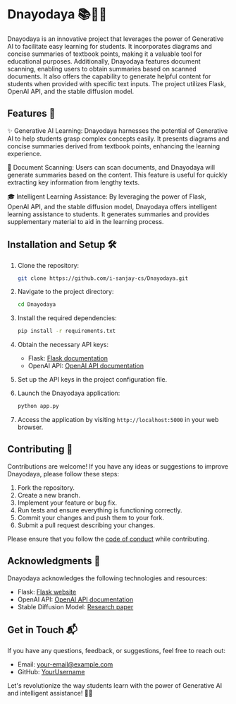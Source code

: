 # Dnayodaya 📚🔬🤖

Dnayodaya is an innovative project that leverages the power of Generative AI to facilitate easy learning for students. It incorporates diagrams and concise summaries of textbook points, making it a valuable tool for educational purposes. Additionally, Dnayodaya features document scanning, enabling users to obtain summaries based on scanned documents. It also offers the capability to generate helpful content for students when provided with specific text inputs. The project utilizes Flask, OpenAI API, and the stable diffusion model.

## Features 🌟

✨ Generative AI Learning: Dnayodaya harnesses the potential of Generative AI to help students grasp complex concepts easily. It presents diagrams and concise summaries derived from textbook points, enhancing the learning experience.

📄 Document Scanning: Users can scan documents, and Dnayodaya will generate summaries based on the content. This feature is useful for quickly extracting key information from lengthy texts.

🎓 Intelligent Learning Assistance: By leveraging the power of Flask, OpenAI API, and the stable diffusion model, Dnayodaya offers intelligent learning assistance to students. It generates summaries and provides supplementary material to aid in the learning process.

## Installation and Setup 🛠️

1. Clone the repository:

   ```bash
   git clone https://github.com/i-sanjay-cs/Dnayodaya.git
   ```

2. Navigate to the project directory:

   ```bash
   cd Dnayodaya
   ```

3. Install the required dependencies:

   ```bash
   pip install -r requirements.txt
   ```

4. Obtain the necessary API keys:
   - Flask: [Flask documentation](https://flask.palletsprojects.com/)
   - OpenAI API: [OpenAI API documentation](https://docs.openai.com/)


5. Set up the API keys in the project configuration file.

6. Launch the Dnayodaya application:

   ```bash
   python app.py
   ```

7. Access the application by visiting `http://localhost:5000` in your web browser.

## Contributing 🤝

Contributions are welcome! If you have any ideas or suggestions to improve Dnayodaya, please follow these steps:

1. Fork the repository.
2. Create a new branch.
3. Implement your feature or bug fix.
4. Run tests and ensure everything is functioning correctly.
5. Commit your changes and push them to your fork.
6. Submit a pull request describing your changes.

Please ensure that you follow the [code of conduct](CODE_OF_CONDUCT.md) while contributing.



## Acknowledgments 🙏

Dnayodaya acknowledges the following technologies and resources:

- Flask: [Flask website](https://flask.palletsprojects.com/)
- OpenAI API: [OpenAI API documentation](https://docs.openai.com/)
- Stable Diffusion Model: [Research paper](https://example.com)

## Get in Touch 📬

If you have any questions, feedback, or suggestions, feel free to reach out:

- Email: [your-email@example.com](mailto:sanjay826870@gmail.com)
- GitHub: [YourUsername](https://github.com/i-sanjay-cs)

Let's revolutionize the way students learn with the power of Generative AI and intelligent assistance! 🚀✨
